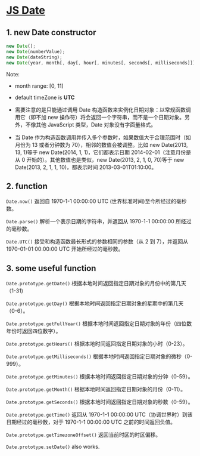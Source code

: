 # [JS Date ](https://developer.mozilla.org/zh-CN/docs/Web/JavaScript/Reference/Global_Objects/Date)

## 1. new Date constructor

```js
new Date();
new Date(numberValue);
new Date(dateString);
new Date(year, month[, day[, hour[, minutes[, seconds[, milliseconds]]]]]);
```

Note:

-   month range: [0, 11]

-   default timeZone is **UTC**

-   需要注意的是只能通过调用 Date 构造函数来实例化日期对象：以常规函数调用它（即不加 new 操作符）将会返回一个字符串，而不是一个日期对象。另外，不像其他 JavaScript 类型，Date 对象没有字面量格式。

-   当 Date 作为构造函数调用并传入多个参数时，如果数值大于合理范围时（如月份为 13 或者分钟数为 70），相邻的数值会被调整。比如 new Date(2013, 13, 1)等于 new Date(2014, 1, 1)，它们都表示日期 2014-02-01（注意月份是从 0 开始的）。其他数值也是类似，new Date(2013, 2, 1, 0, 70)等于 new Date(2013, 2, 1, 1, 10)，都表示时间 2013-03-01T01:10:00。

## 2. function

`Date.now()`
返回自 1970-1-1 00:00:00 UTC (世界标准时间)至今所经过的毫秒数。

`Date.parse()`
解析一个表示日期的字符串，并返回从 1970-1-1 00:00:00 所经过的毫秒数。

`Date.UTC()`
接受和构造函数最长形式的参数相同的参数（从 2 到 7），并返回从 1970-01-01 00:00:00 UTC 开始所经过的毫秒数。

## 3. some useful function

`Date.prototype.getDate()`
根据本地时间返回指定日期对象的月份中的第几天（1-31)

`Date.prototype.getDay()`
根据本地时间返回指定日期对象的星期中的第几天（0-6）。

`Date.prototype.getFullYear()`
根据本地时间返回指定日期对象的年份（四位数年份时返回四位数字）。

`Date.prototype.getHours()`
根据本地时间返回指定日期对象的小时（0-23）。

`Date.prototype.getMilliseconds()`
根据本地时间返回指定日期对象的微秒（0-999）。

`Date.prototype.getMinutes()`
根据本地时间返回指定日期对象的分钟（0-59）。

`Date.prototype.getMonth()`
根据本地时间返回指定日期对象的月份（0-11）。

`Date.prototype.getSeconds()`
根据本地时间返回指定日期对象的秒数（0-59）。

`Date.prototype.getTime()`
返回从 1970-1-1 00:00:00 UTC（协调世界时）到该日期经过的毫秒数，对于 1970-1-1 00:00:00 UTC 之前的时间返回负值。

`Date.prototype.getTimezoneOffset()`
返回当前时区的时区偏移。

`Date.prototype.setDate()` also works.
